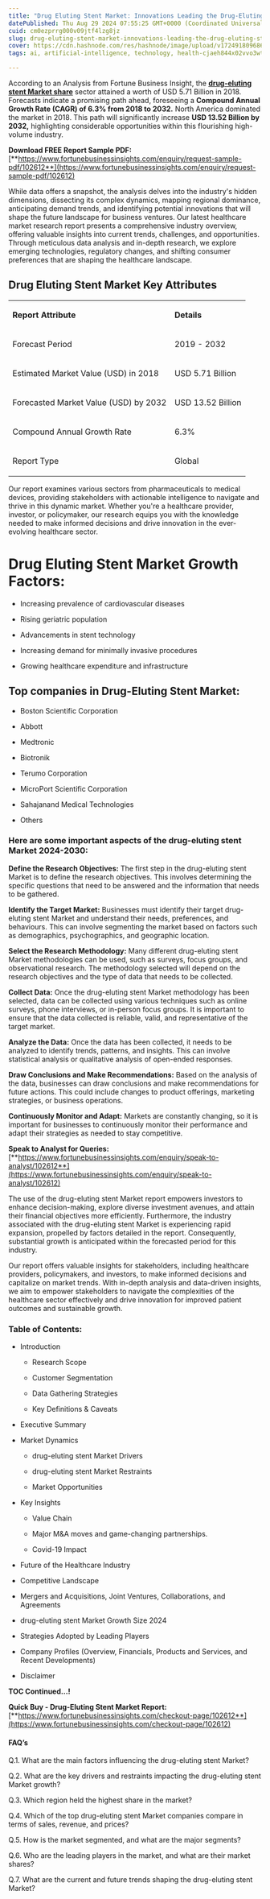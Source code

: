 ```yaml
---
title: "Drug Eluting Stent Market: Innovations Leading the Drug-Eluting Stent Sector"
datePublished: Thu Aug 29 2024 07:55:25 GMT+0000 (Coordinated Universal Time)
cuid: cm0ezprrg000v09jtf4lzg8jz
slug: drug-eluting-stent-market-innovations-leading-the-drug-eluting-stent-sector
cover: https://cdn.hashnode.com/res/hashnode/image/upload/v1724918096864/3c401ce2-40be-46ab-b55e-09915a9c9706.png
tags: ai, artificial-intelligence, technology, health-cjaeh844x02vvo3wtj5r2s75q, healthcare

---
```


According to an Analysis from Fortune Business Insight, the [**drug-eluting stent Market share**](https://www.fortunebusinessinsights.com/drug-eluting-stent-des-market-102612) sector attained a worth of USD 5.71 Billion in 2018. Forecasts indicate a promising path ahead, foreseeing a **Compound Annual Growth Rate (CAGR) of 6.3% from 2018 to 2032.** North America dominated the market in 2018. This path will significantly increase **USD 13.52 Billion by 2032,** highlighting considerable opportunities within this flourishing high-volume industry.

**Download FREE Report Sample PDF:** [**https://www.fortunebusinessinsights.com/enquiry/request-sample-pdf/102612**](https://www.fortunebusinessinsights.com/enquiry/request-sample-pdf/102612)

While data offers a snapshot, the analysis delves into the industry's hidden dimensions, dissecting its complex dynamics, mapping regional dominance, anticipating demand trends, and identifying potential innovations that will shape the future landscape for business ventures. Our latest healthcare market research report presents a comprehensive industry overview, offering valuable insights into current trends, challenges, and opportunities. Through meticulous data analysis and in-depth research, we explore emerging technologies, regulatory changes, and shifting consumer preferences that are shaping the healthcare landscape.

## **Drug Eluting Stent Market Key Attributes**

<table><tbody><tr><td colspan="1" rowspan="1"><p><strong>Report Attribute</strong></p></td><td colspan="1" rowspan="1"><p><strong>Details</strong></p></td></tr><tr><td colspan="1" rowspan="1"><p>Forecast Period</p></td><td colspan="1" rowspan="1"><p>2019 - 2032</p></td></tr><tr><td colspan="1" rowspan="1"><p>Estimated Market Value (USD) in&nbsp;2018</p></td><td colspan="1" rowspan="1"><p>USD 5.71 Billion</p></td></tr><tr><td colspan="1" rowspan="1"><p>Forecasted Market Value (USD) by&nbsp;2032</p></td><td colspan="1" rowspan="1"><p>USD 13.52 Billion</p></td></tr><tr><td colspan="1" rowspan="1"><p>Compound Annual Growth Rate</p></td><td colspan="1" rowspan="1"><p>6.3%</p></td></tr><tr><td colspan="1" rowspan="1"><p>Report Type</p></td><td colspan="1" rowspan="1"><p>Global</p></td></tr></tbody></table>

Our report examines various sectors from pharmaceuticals to medical devices, providing stakeholders with actionable intelligence to navigate and thrive in this dynamic market. Whether you're a healthcare provider, investor, or policymaker, our research equips you with the knowledge needed to make informed decisions and drive innovation in the ever-evolving healthcare sector.

# Drug Eluting Stent Market Growth Factors:

* Increasing prevalence of cardiovascular diseases
    
* Rising geriatric population
    
* Advancements in stent technology
    
* Increasing demand for minimally invasive procedures
    
* Growing healthcare expenditure and infrastructure
    

## **Top companies in Drug-Eluting Stent Market:**

* Boston Scientific Corporation
    
* Abbott
    
* Medtronic
    
* Biotronik
    
* Terumo Corporation
    
* MicroPort Scientific Corporation
    
* Sahajanand Medical Technologies
    
* Others
    

### **Here are some important aspects of the drug-eluting stent Market 2024-2030:**

**Define the Research Objectives:** The first step in the drug-eluting stent Market is to define the research objectives. This involves determining the specific questions that need to be answered and the information that needs to be gathered.

**Identify the Target Market:** Businesses must identify their target drug-eluting stent Market and understand their needs, preferences, and behaviours. This can involve segmenting the market based on factors such as demographics, psychographics, and geographic location.

**Select the Research Methodology:** Many different drug-eluting stent Market methodologies can be used, such as surveys, focus groups, and observational research. The methodology selected will depend on the research objectives and the type of data that needs to be collected.

**Collect Data:** Once the drug-eluting stent Market methodology has been selected, data can be collected using various techniques such as online surveys, phone interviews, or in-person focus groups. It is important to ensure that the data collected is reliable, valid, and representative of the target market.

**Analyze the Data:** Once the data has been collected, it needs to be analyzed to identify trends, patterns, and insights. This can involve statistical analysis or qualitative analysis of open-ended responses.

**Draw Conclusions and Make Recommendations:** Based on the analysis of the data, businesses can draw conclusions and make recommendations for future actions. This could include changes to product offerings, marketing strategies, or business operations.

**Continuously Monitor and Adapt:** Markets are constantly changing, so it is important for businesses to continuously monitor their performance and adapt their strategies as needed to stay competitive.

**Speak to Analyst for Queries:** [**https://www.fortunebusinessinsights.com/enquiry/speak-to-analyst/102612**](https://www.fortunebusinessinsights.com/enquiry/speak-to-analyst/102612)

The use of the drug-eluting stent Market report empowers investors to enhance decision-making, explore diverse investment avenues, and attain their financial objectives more efficiently. Furthermore, the industry associated with the drug-eluting stent Market is experiencing rapid expansion, propelled by factors detailed in the report. Consequently, substantial growth is anticipated within the forecasted period for this industry.

Our report offers valuable insights for stakeholders, including healthcare providers, policymakers, and investors, to make informed decisions and capitalize on market trends. With in-depth analysis and data-driven insights, we aim to empower stakeholders to navigate the complexities of the healthcare sector effectively and drive innovation for improved patient outcomes and sustainable growth.

### **Table of Contents:**

* Introduction
    
    * Research Scope
        
    * Customer Segmentation
        
    * Data Gathering Strategies
        
    * Key Definitions & Caveats
        
* Executive Summary
    
* Market Dynamics
    
    * drug-eluting stent Market Drivers
        
    * drug-eluting stent Market Restraints
        
    * Market Opportunities
        
* Key Insights
    
    * Value Chain
        
    * Major M&A moves and game-changing partnerships.
        
    * Covid-19 Impact
        
* Future of the Healthcare Industry
    
* Competitive Landscape
    
* Mergers and Acquisitions, Joint Ventures, Collaborations, and Agreements
    
* drug-eluting stent Market Growth Size 2024
    
* Strategies Adopted by Leading Players
    
* Company Profiles (Overview, Financials, Products and Services, and Recent Developments)
    
* Disclaimer
    

**TOC Continued…!**

**Quick Buy - Drug-Eluting Stent Market Report:** [**https://www.fortunebusinessinsights.com/checkout-page/102612**](https://www.fortunebusinessinsights.com/checkout-page/102612)

#### **FAQ’s**

Q.1. What are the main factors influencing the drug-eluting stent Market?

Q.2. What are the key drivers and restraints impacting the drug-eluting stent Market growth?

Q.3. Which region held the highest share in the market?

Q.4. Which of the top drug-eluting stent Market companies compare in terms of sales, revenue, and prices?

Q.5. How is the market segmented, and what are the major segments?

Q.6. Who are the leading players in the market, and what are their market shares?

Q.7. What are the current and future trends shaping the drug-eluting stent Market?
